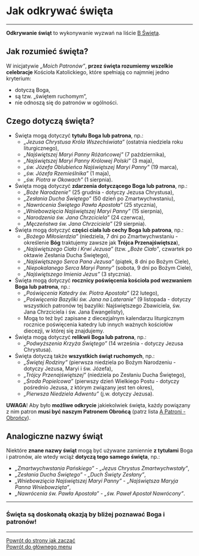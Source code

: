 # Jak odkrywać święta
---

**Odkrywanie świąt** to wykonywanie wyzwań na liście [<span class="status status-list"><span class="status status-white">B</span> Święta</span>](swieta.md).

## Jak rozumieć święta?
W inicjatywie _„Moich Patronów”_, **przez święta rozumiemy wszelkie celebracje** Kościoła Katolickiego, które spełniają co najmniej jedno kryterium:
- dotyczą Boga,
- są tzw. „świętem ruchomym”,
- nie odnoszą się do patronów w ogólności.

## Czego dotyczą święta?
- Święta mogą dotyczyć **tytułu Boga lub patrona**, np.:
  - _„Jezusa Chrystusa Króla Wszechświata”_ (ostatnia niedziela roku liturgicznego),
  - _„Najświętszej Maryi Panny Różańcowej”_ (7 października),
  - _„Najświętszej Maryi Panny Królowej Polski”_ (3 maja),
  - _„św. Józefa Oblubieńca Najświętszej Maryi Panny”_ (19 marca),
  - _„św. Józefa Rzemieślnika”_ (1 maja),
  - _„św. Piotra w Okowach”_ (1 sierpnia).
- Święta mogą dotyczyć **zdarzenia dotyczącego Boga lub patrona**, np.:
  - _„Boże Narodzenie”_ (25 grudnia - dotyczy Jezusa Chrystusa),
  - _„Zesłania Ducha Świętego”_ (50 dzień po Zmartwychwstaniu),
  - _„Nawrócenia Świętego Pawła Apostoła”_ (25 stycznia),
  - _„Wniebowzięcia Najświętszej Maryi Panny”_ (15 sierpnia),
  - _„Narodzenia św. Jana Chrzciciela”_ (24 czerwca),
  - _„Męczeństwa św. Jana Chrzciciela”_ (29 sierpnia).
- Święta mogą dotyczyć **części ciała lub cechy Boga lub patrona**, np.:
  - _„Bożego Miłosierdzia”_ (niedziela, 7 dni po Zmartwychwstaniu - określenie **Bóg** traktujemy zawsze jak **Trójca Przenajświętsza**),
  - _„Najświętszego Ciała i Krwi Jezusa”_ (tzw. _„Boże Ciało”_, czwartek po oktawie Zesłania Ducha Świętego),
  - _„Najświętszego Serca Pana Jezusa”_ (piątek, 8 dni po Bożym Ciele),
  - _„Niepokalanego Serca Maryi Panny”_ (sobota, 9 dni po Bożym Ciele),
  - _„Najświętszego Imienia Jezus”_ (3 stycznia).
- Święta mogą dotyczyć **rocznicy poświęcenia kościoła pod wezwaniem Boga lub patrona**, np.:
  - _„Poświęcenia Katedry św. Piotra Apostoła”_ (22 lutego),
  - _„Poświęcenia Bazyliki św. Jana na Lateranie”_ (9 listopada - dotyczy wszystkich patronów tej bazyliki: Najświętszego Zbawiciela, św. Jana Chrzciciela i św. Jana Ewangelisty),
  - Mogą to też być zapisane z diecezjalnym kalendarzu liturgicznym rocznice poświęcenia katedry lub innych ważnych kościołów diecezji, w której się znajdujemy.
- Święta mogą dotyczyć **relikwii Boga lub patrona**, np.:
  - _„Podwyższenia Krzyża Świętego”_ (14 września - dotyczy Jezusa Chrystusa).
- Święta dotyczą także **wszystkich świąt ruchomych**, np.:
  - _„Świętej Rodziny”_ (pierwsza niedziela po Bożym Narodzeniu - dotyczy Jezusa, Maryi i św. Józefa),
  - _„Trójcy Przenajświętszej”_ (niedziela po Zesłaniu Ducha Świętego),
  - _„Środa Popielcowa”_ (pierwszy dzień Wielkiego Postu - dotyczy pośrednio Jezusa, z którym związany jest ten okres),
  - _„Pierwsza Niedziela Adwentu”_ (j.w. dotyczy Jezusa).

**UWAGA**! Aby było **możliwe odkrycie** jakiekolwiek święta, każdy powiązany z nim patron **musi być naszym Patronem Obrońcą** (patrz lista [<span class="status status-list"><span class="status status-blue">A</span> Patroni - Obrońcy</span>](patroni_obroncy.md)).

## Analogiczne nazwy świąt
Niektóre **znane nazwy świąt** mogą być używane zamiennie **z tytułami** Boga i patronów, ale wtedy wciąż **dotyczą tego samego święta**, np.:
  - _„Zmartwychwstania Pańskiego”_ - _„Jezus Chrystus Zmartwychwstały”_,
  - _„Zesłania Ducha Świętego”_ - _„Duch Święty Zesłany”_,
  - _„Wniebowzięcia Najświętszej Maryi Panny”_ - _„Najświętsza Maryja Panna Wniebowzięta”_,
  - _„Nawrócenia św. Pawła Apostoła”_ - _„św. Paweł Apostoł Nawrócony”_.

---
### Święta są doskonałą okazją by bliżej poznawać Boga i patronów!

---
[Powrót do strony jak zacząć](jak_zaczac.md#jak-zaczac-swieta)  
[Powrót do głównego menu](index.md)
